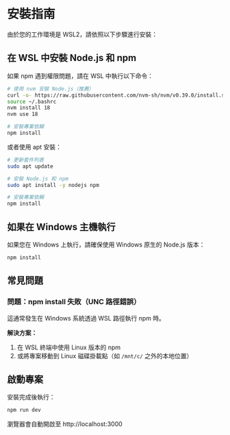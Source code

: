 # 安裝指南

由於您的工作環境是 WSL2，請依照以下步驟進行安裝：

## 在 WSL 中安裝 Node.js 和 npm

如果 npm 遇到權限問題，請在 WSL 中執行以下命令：

```bash
# 使用 nvm 安裝 Node.js（推薦）
curl -o- https://raw.githubusercontent.com/nvm-sh/nvm/v0.39.0/install.sh | bash
source ~/.bashrc
nvm install 18
nvm use 18

# 安裝專案依賴
npm install
```

或者使用 apt 安裝：

```bash
# 更新套件列表
sudo apt update

# 安裝 Node.js 和 npm
sudo apt install -y nodejs npm

# 安裝專案依賴
npm install
```

## 如果在 Windows 主機執行

如果您在 Windows 上執行，請確保使用 Windows 原生的 Node.js 版本：

```bash
npm install
```

## 常見問題

### 問題：npm install 失敗（UNC 路徑錯誤）

這通常發生在 Windows 系統透過 WSL 路徑執行 npm 時。

**解決方案：**
1. 在 WSL 終端中使用 Linux 版本的 npm
2. 或將專案移動到 Linux 磁碟掛載點（如 `/mnt/c/` 之外的本地位置）

## 啟動專案

安裝完成後執行：

```bash
npm run dev
```

瀏覽器會自動開啟至 http://localhost:3000

